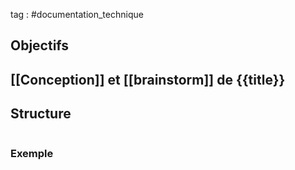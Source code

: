 tag : #documentation_technique 

## Objectifs


## [[Conception]] et [[brainstorm]] de {{title}}


## Structure 

```javascript

```

### Exemple

```javascript

```